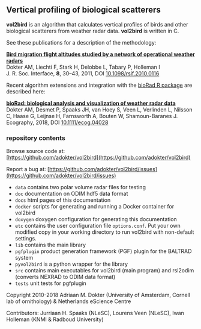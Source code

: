 ## Vertical profiling of biological scatterers
**vol2bird** is an algorithm that calculates vertical profiles of birds and other biological scatterers from weather radar data. **vol2bird** is written in C.

See these publications for a description of the methodology:

[**Bird migration flight altitudes studied by a network of operational weather radars**](https://doi.org/10.1098/rsif.2010.0116)  
Dokter AM, Liechti F, Stark H, Delobbe L, Tabary P, Holleman I  
J. R. Soc. Interface, **8**, 30–43, 2011, DOI [10.1098/rsif.2010.0116](https://doi.org/10.1098/rsif.2010.0116)

Recent algorithm extensions and integration with the [bioRad R package](http://adokter.github.io/bioRad) are described here:

[**bioRad: biological analysis and visualization of weather radar data**](https://doi.org/10.1111/ecog.04028)  
Dokter AM, Desmet P, Spaaks JH, van Hoey S, Veen L, Verlinden L, Nilsson C, Haase G, Leijnse H, Farnsworth A, Bouten W, Shamoun-Baranes J.  
Ecography, 2018, DOI [10.1111/ecog.04028](https://doi.org/10.1111/ecog.04028)  

### repository contents

Browse source code at:  
[https://github.com/adokter/vol2bird](https://github.com/adokter/vol2bird)

Report a bug at:
[https://github.com/adokter/vol2bird/issues](https://github.com/adokter/vol2bird/issues)

* `data` contains two polar volume radar files for testing
* `doc` documentation on ODIM hdf5 data format
* `docs` html pages of this documentation
* `docker` scripts for generating and running a Docker container for vol2bird
* `doxygen` doxygen configuration for generating this documentation
* `etc` contains the user configuration file `options.conf`. Put your own modified copy in your working directory to run vol2bird with non-default settings.
* `lib` contains the main library
* `pgfplugin` product generation framework (PGF) plugin for the BALTRAD system
* `pyvol2bird` is a python wrapper for the library
* `src` contains main executables for vol2bird (main program) and rsl2odim (converts NEXRAD to ODIM data format)
* `tests` unit tests for pgfplugin

Copyright 2010-2018 Adriaan M. Dokter (University of Amsterdam, Cornell lab of ornithology) & Netherlands eScience Centre

Contributors: Jurriaan H. Spaaks (NLeSC), Lourens Veen (NLeSC), Iwan Holleman (KNMI & Radboud University)
